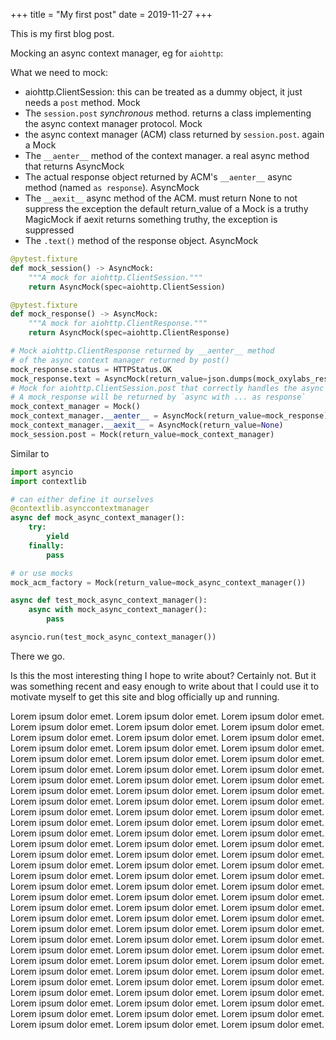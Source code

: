 +++
title = "My first post"
date = 2019-11-27
+++

This is my first blog post.

Mocking an async context manager, eg for `aiohttp`:

What we need to mock:
- aiohttp.ClientSession: this can be treated as a dummy object, it just needs a `post` method. Mock
- The `session.post` *synchronous* method. returns a class implementing the async context manager protocol. Mock
- the async context manager (ACM) class returned by `session.post`. again a Mock
- The `__aenter__` method of the context manager. a real async method that returns AsyncMock
- The actual response object returned by ACM's `__aenter__` async method (named `as response`). AsyncMock
- The `__aexit__` async method of the ACM. must return None to not suppress the exception
    the default return_value of a Mock is a truthy MagicMock
    if aexit returns something truthy, the exception is suppressed
- The `.text()` method of the response object. AsyncMock

```py
@pytest.fixture
def mock_session() -> AsyncMock:
    """A mock for aiohttp.ClientSession."""
    return AsyncMock(spec=aiohttp.ClientSession)

@pytest.fixture
def mock_response() -> AsyncMock:
    """A mock for aiohttp.ClientResponse."""
    return AsyncMock(spec=aiohttp.ClientResponse)

# Mock aiohttp.ClientResponse returned by __aenter__ method
# of the async context manager returned by post()
mock_response.status = HTTPStatus.OK
mock_response.text = AsyncMock(return_value=json.dumps(mock_oxylabs_response))
# Mock for aiohttp.ClientSession.post that correctly handles the async context manager.
# A mock_response will be returned by `async with ... as response`
mock_context_manager = Mock()
mock_context_manager.__aenter__ = AsyncMock(return_value=mock_response)
mock_context_manager.__aexit__ = AsyncMock(return_value=None)
mock_session.post = Mock(return_value=mock_context_manager)
```

Similar to
```py
import asyncio
import contextlib

# can either define it ourselves
@contextlib.asynccontextmanager
async def mock_async_context_manager():
    try:
        yield
    finally:
        pass

# or use mocks
mock_acm_factory = Mock(return_value=mock_async_context_manager())

async def test_mock_async_context_manager():
    async with mock_async_context_manager():
        pass

asyncio.run(test_mock_async_context_manager())
```

There we go.

Is this the most interesting thing I hope to write about? Certainly not. But it was something recent and easy enough to write about that I could use it to motivate myself to get this site and blog officially up and running.

Lorem ipsum dolor emet. Lorem ipsum dolor emet. Lorem ipsum dolor emet. Lorem ipsum dolor emet. Lorem ipsum dolor emet. Lorem ipsum dolor emet. Lorem ipsum dolor emet. Lorem ipsum dolor emet. Lorem ipsum dolor emet. Lorem ipsum dolor emet. Lorem ipsum dolor emet. Lorem ipsum dolor emet. Lorem ipsum dolor emet. Lorem ipsum dolor emet. Lorem ipsum dolor emet. Lorem ipsum dolor emet. Lorem ipsum dolor emet. Lorem ipsum dolor emet.
Lorem ipsum dolor emet. Lorem ipsum dolor emet. Lorem ipsum dolor emet. Lorem ipsum dolor emet. Lorem ipsum dolor emet. Lorem ipsum dolor emet. Lorem ipsum dolor emet. Lorem ipsum dolor emet. Lorem ipsum dolor emet. Lorem ipsum dolor emet. Lorem ipsum dolor emet. Lorem ipsum dolor emet. Lorem ipsum dolor emet. Lorem ipsum dolor emet. Lorem ipsum dolor emet. Lorem ipsum dolor emet. Lorem ipsum dolor emet. Lorem ipsum dolor emet.
Lorem ipsum dolor emet. Lorem ipsum dolor emet. Lorem ipsum dolor emet. Lorem ipsum dolor emet. Lorem ipsum dolor emet. Lorem ipsum dolor emet. Lorem ipsum dolor emet. Lorem ipsum dolor emet. Lorem ipsum dolor emet. Lorem ipsum dolor emet. Lorem ipsum dolor emet. Lorem ipsum dolor emet. Lorem ipsum dolor emet. Lorem ipsum dolor emet. Lorem ipsum dolor emet. Lorem ipsum dolor emet. Lorem ipsum dolor emet. Lorem ipsum dolor emet.
Lorem ipsum dolor emet. Lorem ipsum dolor emet. Lorem ipsum dolor emet. Lorem ipsum dolor emet. Lorem ipsum dolor emet. Lorem ipsum dolor emet. Lorem ipsum dolor emet. Lorem ipsum dolor emet. Lorem ipsum dolor emet. Lorem ipsum dolor emet. Lorem ipsum dolor emet. Lorem ipsum dolor emet. Lorem ipsum dolor emet. Lorem ipsum dolor emet. Lorem ipsum dolor emet. Lorem ipsum dolor emet. Lorem ipsum dolor emet. Lorem ipsum dolor emet.
Lorem ipsum dolor emet. Lorem ipsum dolor emet. Lorem ipsum dolor emet. Lorem ipsum dolor emet. Lorem ipsum dolor emet. Lorem ipsum dolor emet. Lorem ipsum dolor emet. Lorem ipsum dolor emet. Lorem ipsum dolor emet. Lorem ipsum dolor emet. Lorem ipsum dolor emet. Lorem ipsum dolor emet. Lorem ipsum dolor emet. Lorem ipsum dolor emet. Lorem ipsum dolor emet. Lorem ipsum dolor emet. Lorem ipsum dolor emet. Lorem ipsum dolor emet.
